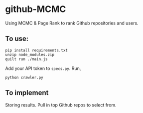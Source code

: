 # github-MCMC
Using MCMC &amp; Page Rank to rank Github repositories and users.

## To use:

```
pip install requirements.txt
unzip node_modules.zip
quilt run ./main.js
```

Add your API token to `specs.py`. Run,

```
python crawler.py
```

## To implement
Storing results. Pull in top Github repos to select from.